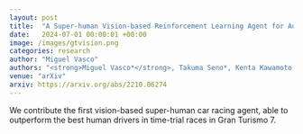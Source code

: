 ```yaml
---
layout: post
title:  "A Super-human Vision-based Reinforcement Learning Agent for Autonomous Racing in Gran Turismo"
date:   2024-07-01 00:00:01 +00:00
image: /images/gtvision.png
categories: research
author: "Miguel Vasco"
authors: "<strong>Miguel Vasco*</strong>, Takuma Seno*, Kenta Kawamoto, Kaushik Subramanian, Peter R Wurman, Peter Stone"
venue: "arXiv"
arxiv: https://arxiv.org/abs/2210.06274
---
```

We contribute the first vision-based super-human car racing agent, able to outperform the best human drivers in time-trial races in Gran Turismo 7.